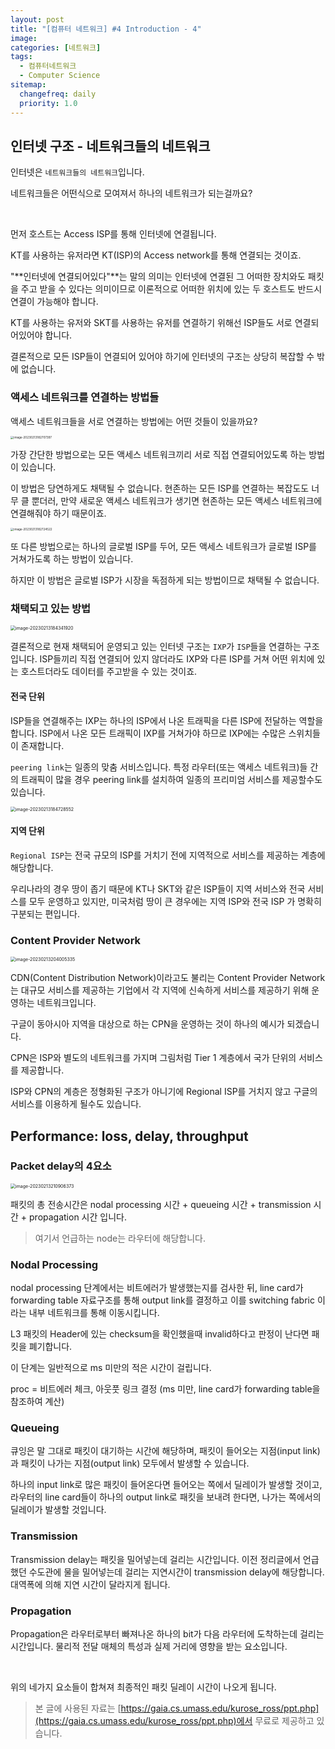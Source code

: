 ```yaml
---
layout: post
title: "[컴퓨터 네트워크] #4 Introduction - 4"
image:
categories: [네트워크]
tags: 
  - 컴퓨터네트워크
  - Computer Science
sitemap:
  changefreq: daily
  priority: 1.0
---
```


## 인터넷 구조 - 네트워크들의 네트워크

인터넷은 `네트워크들의 네트워크`입니다.

네트워크들은 어떤식으로 모여져서 하나의 네트워크가 되는걸까요? 

<br/> 

먼저 호스트는 Access ISP를 통해 인터넷에 연결됩니다.

KT를 사용하는 유저라면 KT(ISP)의 Access network를 통해 연결되는 것이죠.

"**인터넷에 연결되어있다"**는 말의 의미는 인터넷에 연결된 그 어떠한 장치와도 패킷을 주고 받을 수 있다는 의미이므로 이론적으로 어떠한 위치에 있는 두 호스트도 반드시 연결이 가능해야 합니다.

KT를 사용하는 유저와 SKT를 사용하는 유저를 연결하기 위해선 ISP들도 서로 연결되어있어야 합니다.

결론적으로 모든 ISP들이 연결되어 있어야 하기에 인터넷의 구조는 상당히 복잡할 수 밖에 없습니다. 

### 액세스 네트워크를 연결하는 방법들

액세스 네트워크들을 서로 연결하는 방법에는 어떤 것들이 있을까요?

<img src="https://raw.githubusercontent.com/Neph3779/Blog-Image/forUpload/img/20230213182707.png" alt="image-20230213182707397" style="zoom:33%;" />

가장 간단한 방법으로는 모든 액세스 네트워크끼리 서로 직접 연결되어있도록 하는 방법이 있습니다.

이 방법은 당연하게도 채택될 수 없습니다. 현존하는 모든 ISP를 연결하는 복잡도도 너무 클 뿐더러, 만약 새로운 액세스 네트워크가 생기면 현존하는 모든 액세스 네트워크에 연결해줘야 하기 때문이죠.

<img src="https://raw.githubusercontent.com/Neph3779/Blog-Image/forUpload/img/20230213182724.png" alt="image-20230213182724522" style="zoom:33%;" />

또 다른 방법으로는 하나의 글로벌 ISP를 두어, 모든 액세스 네트워크가 글로벌 ISP를 거쳐가도록 하는 방법이 있습니다.

하지만 이 방법은 글로벌 ISP가 시장을 독점하게 되는 방법이므로 채택될 수 없습니다.



### 채택되고 있는 방법

<img src="https://raw.githubusercontent.com/Neph3779/Blog-Image/forUpload/img/20230213184341.png" alt="image-20230213184341920" style="zoom: 50%;" />

결론적으로 현재 채택되어 운영되고 있는 인터넷 구조는 `IXP`가 `ISP`들을 연결하는 구조입니다. ISP들끼리 직접 연결되어 있지 않더라도 IXP와 다른 ISP를 거쳐 어떤 위치에 있는 호스트더라도 데이터를 주고받을 수 있는 것이죠.

#### 전국 단위

ISP들을 연결해주는 IXP는 하나의 ISP에서 나온 트래픽을 다른 ISP에 전달하는 역할을 합니다. ISP에서 나온 모든 트래픽이 IXP를 거쳐가야 하므로 IXP에는 수많은 스위치들이 존재합니다.

`peering link`는 일종의 맞춤 서비스입니다. 특정 라우터(또는 액세스 네트워크)들 간의 트래픽이 많을 경우 peering link를 설치하여 일종의 프리미엄 서비스를 제공할수도 있습니다.

<img src="https://raw.githubusercontent.com/Neph3779/Blog-Image/forUpload/img/20230213184728.png" alt="image-20230213184728552" style="zoom:50%;" />

#### 지역 단위

`Regional ISP`는 전국 규모의 ISP를 거치기 전에 지역적으로 서비스를 제공하는 계층에 해당합니다. 

우리나라의 경우 땅이 좁기 때문에 KT나 SKT와 같은 ISP들이 지역 서비스와 전국 서비스를 모두 운영하고 있지만, 미국처럼 땅이 큰 경우에는 지역 ISP와 전국 ISP 가 명확히 구분되는 편입니다.



### Content Provider Network

<img src="https://raw.githubusercontent.com/Neph3779/Blog-Image/forUpload/img/20230213204005.png" alt="image-20230213204005335" style="zoom:50%;" />

CDN(Content Distribution Network)이라고도 불리는 Content Provider Network는 대규모 서비스를 제공하는 기업에서 각 지역에 신속하게 서비스를 제공하기 위해 운영하는 네트워크입니다.

구글이 동아시아 지역을 대상으로 하는 CPN을 운영하는 것이 하나의 예시가 되겠습니다.

CPN은 ISP와 별도의 네트워크를 가지며 그림처럼 Tier 1 계층에서 국가 단위의 서비스를 제공합니다.

ISP와 CPN의 계층은 정형화된 구조가 아니기에 Regional ISP를 거치지 않고 구글의 서비스를 이용하게 될수도 있습니다.



## Performance: loss, delay, throughput

### Packet delay의 4요소

<img src="https://raw.githubusercontent.com/Neph3779/Blog-Image/forUpload/img/20230213210906.png" alt="image-20230213210906373" style="zoom: 50%;" />

패킷의 총 전송시간은 nodal processing 시간 + queueing 시간 + transmission 시간 + propagation 시간 입니다.

> 여기서 언급하는 node는 라우터에 해당합니다.

### Nodal Processing

nodal processing 단계에서는 비트에러가 발생했는지를 검사한 뒤, line card가 forwarding table 자료구조를 통해 output link를 결정하고 이를 switching fabric 이라는 내부 네트워크를 통해 이동시킵니다.

L3 패킷의 Header에 있는 checksum을 확인했을때 invalid하다고 판정이 난다면 패킷을 폐기합니다.

이 단계는 일반적으로 ms 미만의 적은 시간이 걸립니다. 

proc = 비트에러 체크, 아웃풋 링크 결정 (ms 미만, line card가 forwarding table을 참조하여 계산)

### Queueing

큐잉은 말 그대로 패킷이 대기하는 시간에 해당하며, 패킷이 들어오는 지점(input link)과 패킷이 나가는 지점(output link) 모두에서 발생할 수 있습니다.

하나의 input link로 많은 패킷이 들어온다면 들어오는 쪽에서 딜레이가 발생할 것이고, 라우터의 line card들이 하나의 output link로 패킷을 보내려 한다면, 나가는 쪽에서의 딜레이가 발생할 것입니다.

### Transmission

Transmission delay는 패킷을 밀어넣는데 걸리는 시간입니다. 이전 정리글에서 언급했던 수도관에 물을 밀어넣는데 걸리는 지연시간이 transmission delay에 해당합니다. 대역폭에 의해 지연 시간이 달라지게 됩니다.

### Propagation

Propagation은 라우터로부터 빠져나온 하나의 bit가 다음 라우터에 도착하는데 걸리는 시간입니다. 물리적 전달 매체의 특성과 실제 거리에 영향을 받는 요소입니다.

<br/> 

위의 네가지 요소들이 합쳐져 최종적인 패킷 딜레이 시간이 나오게 됩니다.

> 본 글에 사용된 자료는 [https://gaia.cs.umass.edu/kurose_ross/ppt.php](https://gaia.cs.umass.edu/kurose_ross/ppt.php)에서 무료로 제공하고 있습니다.
